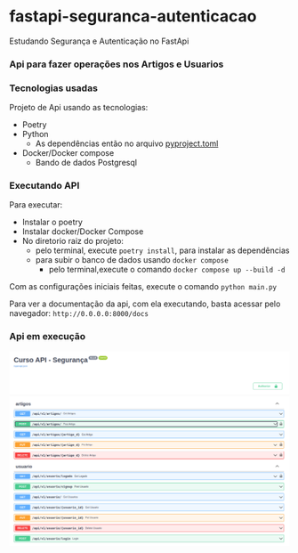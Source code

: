# fastapi-seguranca-autenticacao
Estudando Segurança e Autenticação no FastApi


### Api para fazer operações nos Artigos e Usuarios


### Tecnologias usadas
Projeto de Api usando as tecnologias:
- Poetry
- Python
    - As dependências então no arquivo [pyproject.toml](pyproject.toml)
- Docker/Docker compose
    - Bando de dados Postgresql

### Executando API
Para executar:
- Instalar o poetry
- Instalar docker/Docker Compose
- No diretorio raiz do projeto: 
    - pelo terminal, execute `poetry install`, para instalar as dependências 
    - para subir o banco de dados usando `docker compose`
        - pelo terminal,execute o comando `docker compose up --build -d` 

Com as configurações iniciais feitas, execute o comando `python main.py`

Para ver a documentação da api, com ela executando, basta acessar pelo navegador:
`http://0.0.0.0:8000/docs`


### Api em execução
![images/api.png](images/api.png)
